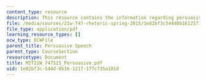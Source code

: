 ```yaml
---
content_type: resource
description: This resource contains the information regarding persuasive speech assignment.
file: /media/courses/21w-747-rhetoric-spring-2015/1e82bf3c544d8b161217177c735a101d_MIT21W_747S15_Persuasive.pdf
file_type: application/pdf
learning_resource_types: []
ocw_type: OCWFile
parent_title: Persuasive Speech
parent_type: CourseSection
resourcetype: Document
title: MIT21W_747S15_Persuasive.pdf
uid: 1e82bf3c-544d-8b16-1217-177c735a101d
---
```

